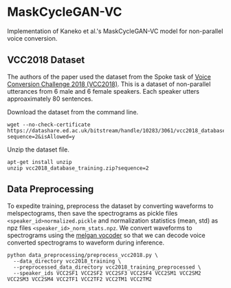 # MaskCycleGAN-VC
Implementation of Kaneko et al.'s MaskCycleGAN-VC model for non-parallel voice conversion.

## VCC2018 Dataset

The authors of the paper used the dataset from the Spoke task of [Voice Conversion Challenge 2018 (VCC2018)](https://datashare.ed.ac.uk/handle/10283/3061). This is a dataset of non-parallel utterances from 6 male and 6 female speakers. Each speaker utters approaximately 80 sentences.

Download the dataset from the command line.
```
wget --no-check-certificate https://datashare.ed.ac.uk/bitstream/handle/10283/3061/vcc2018_database_training.zip?sequence=2&isAllowed=y
```

Unzip the dataset file.
```
apt-get install unzip
unzip vcc2018_database_training.zip?sequence=2
```

## Data Preprocessing

To expedite training, preprocess the dataset by converting waveforms to melspectograms, then save the spectrograms as pickle files `<speaker_id>normalized.pickle` and normalization statistics (mean, std) as npz files `<speaker_id>_norm_stats.npz`. We convert waveforms to spectrograms using the [melgan vocoder](https://github.com/descriptinc/melgan-neurips) so that we can decode voice converted spectrograms to waveform during inference.

```
python data_preprocessing/preprocess_vcc2018.py \
  --data_directory vcc2018_training \
  --preprocessed_data_directory vcc2018_training_preprocessed \
  --speaker_ids VCC2SF1 VCC2SF2 VCC2SF3 VCC2SF4 VCC2SM1 VCC2SM2 VCC2SM3 VCC2SM4 VCC2TF1 VCC2TF2 VCC2TM1 VCC2TM2
```
